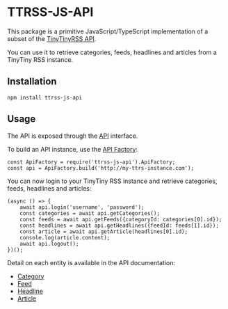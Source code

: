 # TTRSS-JS-API
This package is a primitive JavaScript/TypeScript implementation of a
subset of the
[TinyTinyRSS API](https://tt-rss.org/wiki/ApiReference).

You can use it to retrieve categories, feeds, headlines and articles
from a TinyTiny RSS instance.

## Installation

    npm install ttrss-js-api

## Usage
The API is exposed through the [API](./docs/interfaces/api.md)
interface.

To build an API instance, use the
[API Factory](./docs/classes/apifactory.md):

    const ApiFactory = require('ttrss-js-api').ApiFactory;
    const api = ApiFactory.build('http://my-ttrs-instance.com');

You can now login to your TinyTiny RSS instance and retrieve categories,
feeds, headlines and articles:

    (async () => {
        await api.login('username', 'password');
        const categories = await api.getCategories();
        const feeds = await api.getFeeds({categoryId: categories[0].id});
        const headlines = await api.getHeadlines({feedId: feeds[1].id});
        const article = await api.getArticle(headlines[0].id);
        console.log(article.content);
        await api.logout();
    })();

Detail on each entity is available in the API documentation:

- [Category](./docs/classes/category.md)
- [Feed](./docs/classes/feed.md)
- [Headline](./docs/classes/headline.md)
- [Article](./docs/classes/article.md)
